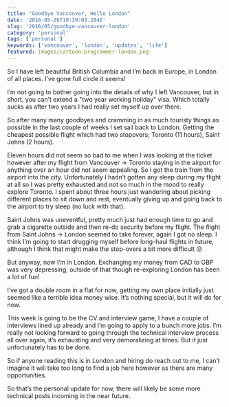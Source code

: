 ```yaml
---
title: "Goodbye Vancouver, Hello London"
date: '2016-05-26T19:39:03.284Z'
slug: '2016/05/goodbye-vancouver-london'
category: 'personal'
tags: ['personal']
keywords: ['vancouver', 'london', 'updates', 'life']
featured: images/cartoon-programmer-london.png
---
```


So I have left beautiful British Columbia and I’m back in Europe, in London of all places. I’ve gone full circle it seems!

I’m not going to bother going into the details of why I left Vancouver, but in short, you can’t extend a "two year working holiday" visa. Which totally sucks as after two years I had really set myself up over there.

So after many many goodbyes and cramming in as much touristy things as possible in the last couple of weeks I set sail back to London. Getting the cheapest possible flight which had two stopovers; Toronto (11 hours), Saint Johns (2 hours).

Eleven hours did not seem so bad to me when I was looking at the ticket however after my flight from Vancouver -> Toronto staying in the airport for anything over an hour did not seem appealing. So I got the train from the airport into the city. Unfortunately I hadn’t gotten any sleep during my flight at all so I was pretty exhausted and not so much in the mood to really explore Toronto. I spent about three hours just wandering about picking different places to sit down and rest, eventually giving up and going back to the airport to try sleep (no luck with that).

Saint Johns was uneventful, pretty much just had enough time to go and grab a cigarette outside and then re-do security before my flight. The flight from Saint Johns -> London seemed to take forever, again I got no sleep. I think I’m going to start drugging myself before long-haul flights in future, although I think that might make the stop-overs a bit more difficult 😛

But anyway, now I’m in London. Exchanging my money from CAD to GBP was very depressing, outside of that though re-exploring London has been a lot of fun!

I’ve got a double room in a flat for now, getting my own place initially just seemed like a terrible idea money wise. It’s nothing special, but it will do for now.

This week is going to be the CV and interview game, I have a couple of interviews lined up already and I’m going to apply to a bunch more jobs. I’m really not looking forward to going through the technical interview process all over again, it’s exhausting and very demoralizing at times. But it just unfortunately has to be done.

So if anyone reading this is in London and hiring do reach out to me, I can’t imagine it will take too long to find a job here however as there are many opportunities.

So that’s the personal update for now, there will likely be some more technical posts incoming in the near future.